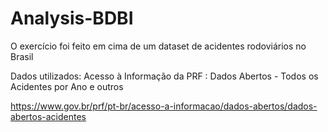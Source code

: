 # Analysis-BDBI

O exercício foi feito em cima de um dataset de acidentes rodoviários no Brasil

Dados utilizados: Acesso à Informação da PRF : Dados Abertos - Todos os Acidentes por Ano e outros

https://www.gov.br/prf/pt-br/acesso-a-informacao/dados-abertos/dados-abertos-acidentes
